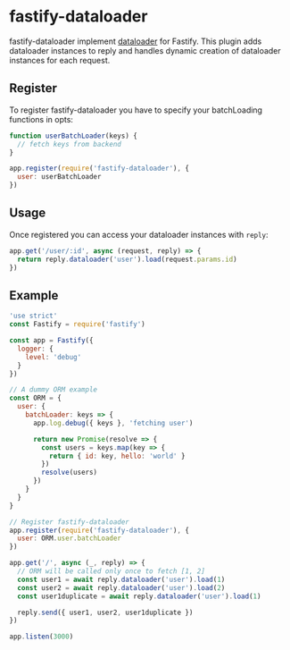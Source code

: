 # fastify-dataloader
fastify-dataloader implement [dataloader](https://github.com/facebook/dataloader) for Fastify. 
This plugin adds dataloader instances to reply and handles dynamic creation of dataloader instances for each request.

## Register 

To register fastify-dataloader you have to specify your batchLoading functions in opts:
```javascript
function userBatchLoader(keys) {
  // fetch keys from backend
}

app.register(require('fastify-dataloader'), {
  user: userBatchLoader
})
```

## Usage

Once registered you can access your dataloader instances with `reply`:
```javascript
app.get('/user/:id', async (request, reply) => {
  return reply.dataloader('user').load(request.params.id)
})
```

## Example

```javascript
'use strict'
const Fastify = require('fastify')

const app = Fastify({
  logger: {
    level: 'debug'
  }
})

// A dummy ORM example
const ORM = {
  user: {
    batchLoader: keys => {
      app.log.debug({ keys }, 'fetching user')

      return new Promise(resolve => {
        const users = keys.map(key => {
          return { id: key, hello: 'world' }
        })
        resolve(users)
      })
    }
  }
}

// Register fastify-dataloader
app.register(require('fastify-dataloader'), {
  user: ORM.user.batchLoader
})

app.get('/', async (_, reply) => {
  // ORM will be called only once to fetch [1, 2]
  const user1 = await reply.dataloader('user').load(1)
  const user2 = await reply.dataloader('user').load(2)
  const user1duplicate = await reply.dataloader('user').load(1)

  reply.send({ user1, user2, user1duplicate })
})

app.listen(3000)
```